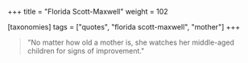 +++
title = "Florida Scott-Maxwell"
weight = 102

[taxonomies]
tags = ["quotes", "florida scott-maxwell", "mother"]
+++

> "No matter how old a mother is, she watches her middle-aged children for
> signs of improvement."

